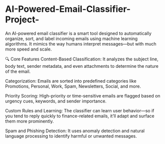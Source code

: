# AI-Powered-Email-Classifier-Project-

An AI-powered email classifier is a smart tool designed to automatically organize, sort, and label incoming emails using machine learning algorithms. It mimics the way humans interpret messages—but with much more speed and scale.

🔍 Core Features
Content-Based Classification: It analyzes the subject line, body text, sender metadata, and even attachments to determine the nature of the email.

Categorization: Emails are sorted into predefined categories like Promotions, Personal, Work, Spam, Newsletters, Social, and more.

Priority Scoring: High-priority or time-sensitive emails are flagged based on urgency cues, keywords, and sender importance.

Custom Rules and Learning: The classifier can learn user behavior—so if you tend to reply quickly to finance-related emails, it’ll adapt and surface them more prominently.

Spam and Phishing Detection: It uses anomaly detection and natural language processing to identify harmful or unwanted messages.
